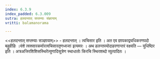 ```yaml
---
index: 6.3.9
index_padded: 6.3.009
sutra: हलदन्तात्‌ सप्तम्याः संज्ञायाम्
vritti: balamanorama

---
```

<<हलदन्तात् सप्तम्याः सञ्ज्ञायाम्>> - हलदन्तात् । त्वचिसार इति । अत एव ज्ञापकाद्व्यधिकरणपदो बहुव्रीहिः ।वंशे त्वक्सारकर्मारत्वचिसारतृणध्वजाः॑ इत्यमरः । अथ हलन्तस्योदाहरणान्तरं वक्ष्यति — युधिष्ठिर इति । अत्रअजिरशिशिसस्थिरे॑त्युणादिसूत्रेण स्थाधातोः किरचि स्थिरशब्दो व्युत्पादितः । 